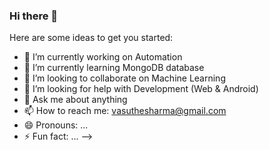 ### Hi there 👋

Here are some ideas to get you started:

- 🔭 I’m currently working on Automation
- 🌱 I’m currently learning MongoDB database
- 👯 I’m looking to collaborate on Machine Learning
- 🤔 I’m looking for help with Development (Web & Android)
- 💬 Ask me about anything
- 📫 How to reach me: vasuthesharma@gmail.com
- 😄 Pronouns: ...
- ⚡ Fun fact: ...
-->
